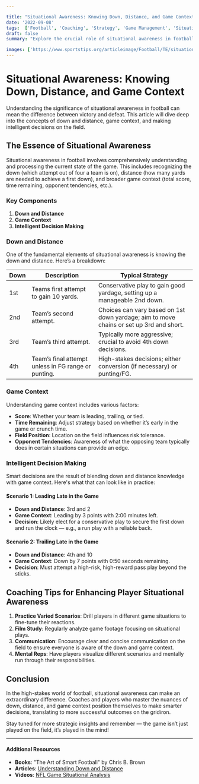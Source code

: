 ```yaml
---

title: "Situational Awareness: Knowing Down, Distance, and Game Context"
date: '2022-09-08'
tags:  ['Football', 'Coaching', 'Strategy', 'Game Management', 'Situational Awareness', 'Down and Distance', 'Player IQ', 'Decision Making', 'NFL']
draft: false
summary: "Explore the crucial role of situational awareness in football, focusing on the importance of down and distance, game context, and making smart decisions on the field."

images: ['https://www.sportstips.org/articleimage/Football/TE/situational_awareness_knowing_down_distance_and_game_context.webp']
---
```


# Situational Awareness: Knowing Down, Distance, and Game Context

Understanding the significance of situational awareness in football can mean the difference between victory and defeat. This article will dive deep into the concepts of down and distance, game context, and making intelligent decisions on the field.

## The Essence of Situational Awareness

Situational awareness in football involves comprehensively understanding and processing the current state of the game. This includes recognizing the down (which attempt out of four a team is on), distance (how many yards are needed to achieve a first down), and broader game context (total score, time remaining, opponent tendencies, etc.). 

### Key Components

1. **Down and Distance**
2. **Game Context**
3. **Intelligent Decision Making**

### Down and Distance

One of the fundamental elements of situational awareness is knowing the down and distance. Here’s a breakdown:

| Down | Description | Typical Strategy |
|------|-------------|------------------|
| 1st  | Teams first attempt to gain 10 yards. | Conservative play to gain good yardage, setting up a manageable 2nd down. |
| 2nd  | Team’s second attempt. | Choices can vary based on 1st down yardage; aim to move chains or set up 3rd and short. |
| 3rd  | Team’s third attempt. | Typically more aggressive; crucial to avoid 4th down decisions. |
| 4th  | Team’s final attempt unless in FG range or punting. | High-stakes decisions; either conversion (if necessary) or punting/FG. |

### Game Context

Understanding game context includes various factors:

- **Score**: Whether your team is leading, trailing, or tied.
- **Time Remaining**: Adjust strategy based on whether it’s early in the game or crunch time.
- **Field Position**: Location on the field influences risk tolerance.
- **Opponent Tendencies**: Awareness of what the opposing team typically does in certain situations can provide an edge.

### Intelligent Decision Making

Smart decisions are the result of blending down and distance knowledge with game context. Here's what that can look like in practice:

#### Scenario 1: Leading Late in the Game

- **Down and Distance**: 3rd and 2
- **Game Context**: Leading by 3 points with 2:00 minutes left.
- **Decision**: Likely elect for a conservative play to secure the first down and run the clock — e.g., a run play with a reliable back.

#### Scenario 2: Trailing Late in the Game

- **Down and Distance**: 4th and 10
- **Game Context**: Down by 7 points with 0:50 seconds remaining.
- **Decision**: Must attempt a high-risk, high-reward pass play beyond the sticks.

## Coaching Tips for Enhancing Player Situational Awareness

1. **Practice Varied Scenarios**: Drill players in different game situations to fine-tune their reactions.
2. **Film Study**: Regularly analyze game footage focusing on situational plays.
3. **Communication**: Encourage clear and concise communication on the field to ensure everyone is aware of the down and game context.
4. **Mental Reps**: Have players visualize different scenarios and mentally run through their responsibilities.

## Conclusion

In the high-stakes world of football, situational awareness can make an extraordinary difference. Coaches and players who master the nuances of down, distance, and game context position themselves to make smarter decisions, translating to more successful outcomes on the gridiron.

Stay tuned for more strategic insights and remember — the game isn’t just played on the field, it’s played in the mind!

---

#### Additional Resources

- **Books**: "The Art of Smart Football" by Chris B. Brown
- **Articles**: [Understanding Down and Distance](https://example.com)
- **Videos**: [NFL Game Situational Analysis](https://example.com)
```

